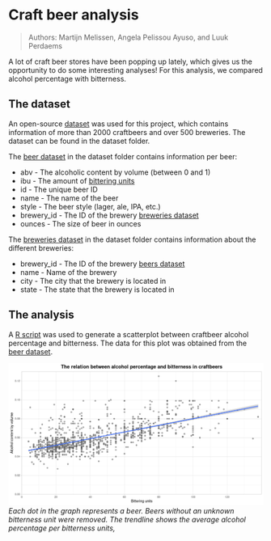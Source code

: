 # Craft beer analysis
> Authors: Martijn Melissen, Angela Pelissou Ayuso, and Luuk Perdaems

A lot of craft beer stores have been popping up lately, which gives us the opportunity to do some interesting analyses! For this analysis, we compared alcohol percentage with bitterness.

## The dataset
An open-source [dataset](https://www.kaggle.com/nickhould/craft-cans) was used for this project, which contains information of more than 2000 craftbeers and over 500 breweries. The dataset can be found in the dataset folder.

The [beer dataset](dataset/beers.csv) in the dataset folder contains information per beer:
- abv - The alcoholic content by volume (between 0 and 1)
- ibu - The amount of [bittering units](https://www.thespruceeats.com/international-bittering-units-353254)
- id - The unique beer ID
- name - The name of the beer
- style - The beer style (lager, ale, IPA, etc.)
- brewery\_id - The ID of the brewery [breweries dataset](dataset/breweries.csv)
- ounces - The size of beer in
ounces

The [breweries dataset](dataset/breweries.csv) in the dataset folder contains information about the different breweries:
- brewery\_id - The ID of the brewery [beers dataset](dataset/beers.csv)
- name - Name of the brewery
- city - The city that the brewery is located in
- state - The state that the brewery is located in

## The analysis
A [R script](R/beer_analysis.R) was used to generate a scatterplot between craftbeer alcohol percentage and bitterness. The data for this plot was obtained from the [beer dataset](dataset/beers.csv).

![](plot_images/beer_plot.png)
_Each dot in the graph represents a beer. Beers without an unknown bitterness unit were removed. The trendline shows the average alcohol percentage per bitterness units,_
